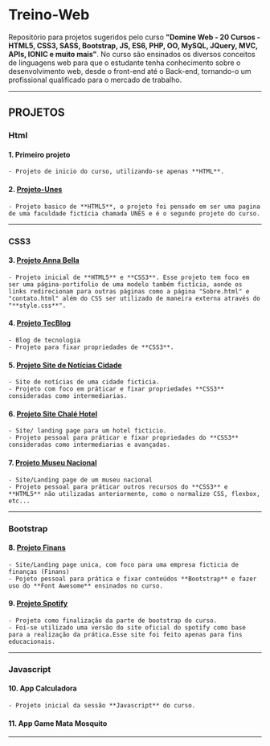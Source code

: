# Treino-Web
Repositório para projetos sugeridos pelo curso **"Domine Web - 20 Cursos - HTML5, CSS3, SASS, Bootstrap, JS, ES6, PHP, OO, MySQL, JQuery, MVC, APIs, IONIC e muito mais"**.
No curso são ensinados os diversos conceitos de linguagens web para que o estudante tenha conhecimento sobre o desenvolvimento web, desde o front-end até o Back-end, tornando-o um profissional qualificado para o mercado de trabalho.

---
## PROJETOS
### Html

#### 1. Primeiro projeto
	- Projeto de inicio do curso, utilizando-se apenas **HTML**.
#### 2. [Projeto-Unes](Projeto-UNES)
	- Projeto basico de **HTML5**, o projeto foi pensado em ser uma pagina de uma faculdade fictícia chamada UNES e é o segundo projeto do curso.
---
### CSS3
#### 3. [Projeto Anna Bella](./Projeto-2-Anna-Bella)
	- Projeto inicial de **HTML5** e **CSS3**. Esse projeto tem foco em ser uma página-portifolio de uma modelo também fictícia, aonde os links redirecionam para outras páginas como a página "Sobre.html" e "contato.html" além do CSS ser utilizado de maneira externa através do "**style.css**".
#### 4. [Projeto TecBlog](Projeto-3-Tecblog)
	- Blog de tecnologia
	- Projeto para fixar propriedades de **CSS3**.
#### 5. [Projeto Site de Notícias Cidade](Projeto-4-Site-de-Notícias-Cidade)
	- Site de notícias de uma cidade ficticia.
	- Projeto com foco em práticar e fixar propriedades **CSS3** consideradas como intermediarias.
#### 6. [Projeto Site Chalé Hotel](Projeto-5-Chale-Hotel)
	- Site/ landing page para um hotel ficticio.
	- Projeto pessoal para práticar e fixar propriedades do **CSS3** consideradas como intermediarias e avançadas.
#### 7. [Projeto Museu Nacional](Projeto-6-Museu-Nacional)
	- Site/Landing page de um museu nacional
	- Projeto pessoal para práticar outros recursos do **CSS3** e **HTML5** não utilizadas anteriormente, como o normalize CSS, flexbox, etc...
---
### Bootstrap 
#### 8. [Projeto Finans](Projeto-7-Finans)
	- Site/Landing page unica, com foco para uma empresa ficticia de finanças (Finans)
	- Pojeto pessoal para prática e fixar conteúdos **Bootstrap** e fazer uso do **Font Awesome** ensinados no curso.
#### 9. [Projeto Spotify](Projeto-8-Spotify)	
	- Projeto como finalização da parte de bootstrap do curso.
	- Foi-se utilizado uma versão do site oficial do spotify como base para a realização da prática.Esse site foi feito apenas para fins educacionais.
---
### Javascript
#### 10. App Calculadora
	- Projeto inicial da sessão **Javascript** do curso.
#### 11. App Game Mata Mosquito
---

